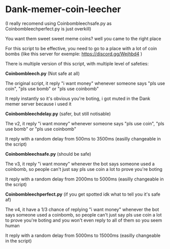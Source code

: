 # Dank-memer-coin-leecher
(I really recomend using Coinbombleechsafe.py as Coinbombleechperfect.py is just overkill)

You want them sweet sweet meme coins? well you came to the right place

For this script to be effective, you need to go to a place with a lot of coin bombs (like this server for exemple: https://discord.gg/Wejhbd4 )


There is multiple version of this script, with multiple level of safeties:



**Coinbombleech.py** (Not safe at all)

The original script, it reply "i want money" whenever someone says "pls use coin", "pls use bomb" or "pls use coinbomb"

It reply instantly so it's obvious you're boting, i got muted in the Dank memer server because i used it



**Coinbombleechdelay.py** (safer, but still notisable)

The v2, it reply "i want money" whenever someone says "pls use coin", "pls use bomb" or "pls use coinbomb"

It reply with a random delay from 500ms to 3500ms (easilly changeable in the script)



**Coinbombleechsafe.py** (should be safe)

The v3, it reply "i want money" whenever the bot says someone used a coinbomb, so people can't just say pls use coin a lot to prove you're boting

It reply with a random delay from 2000ms to 5000ms (easilly changeable in the script)



**Coinbombleechperfect.py** (if you get spotted idk what to tell you it's safe af)

The v4, it have a 1/3 chance of replying "i want money" whenever the bot says someone used a coinbomb, so people can't just say pls use coin a lot to prove you're boting and you won't even reply to all of them so you seem human

It reply with a random delay from 5000ms to 15000ms (easilly changeable in the script)
